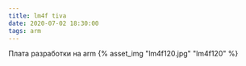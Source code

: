 ```yaml
---
title: lm4f tiva 
date: 2020-07-02 18:30:00 
tags: arm
---
```

Плата разработки на arm 
{% asset_img "lm4f120.jpg" "lm4f120" %}
